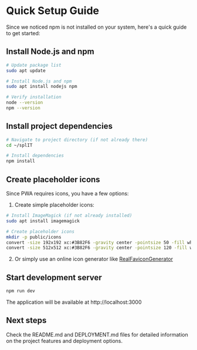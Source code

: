 # Quick Setup Guide

Since we noticed npm is not installed on your system, here's a quick guide to get started:

## Install Node.js and npm

```bash
# Update package list
sudo apt update

# Install Node.js and npm
sudo apt install nodejs npm

# Verify installation
node --version
npm --version
```

## Install project dependencies

```bash
# Navigate to project directory (if not already there)
cd ~/splIT

# Install dependencies
npm install
```

## Create placeholder icons

Since PWA requires icons, you have a few options:

1. Create simple placeholder icons:
```bash
# Install ImageMagick (if not already installed)
sudo apt install imagemagick

# Create placeholder icons
mkdir -p public/icons
convert -size 192x192 xc:#3B82F6 -gravity center -pointsize 50 -fill white -annotate 0 "splIT" public/icons/icon-192x192.png
convert -size 512x512 xc:#3B82F6 -gravity center -pointsize 120 -fill white -annotate 0 "splIT" public/icons/icon-512x512.png
```

2. Or simply use an online icon generator like [RealFaviconGenerator](https://realfavicongenerator.net/)

## Start development server

```bash
npm run dev
```

The application will be available at http://localhost:3000

## Next steps

Check the README.md and DEPLOYMENT.md files for detailed information on the project features and deployment options. 